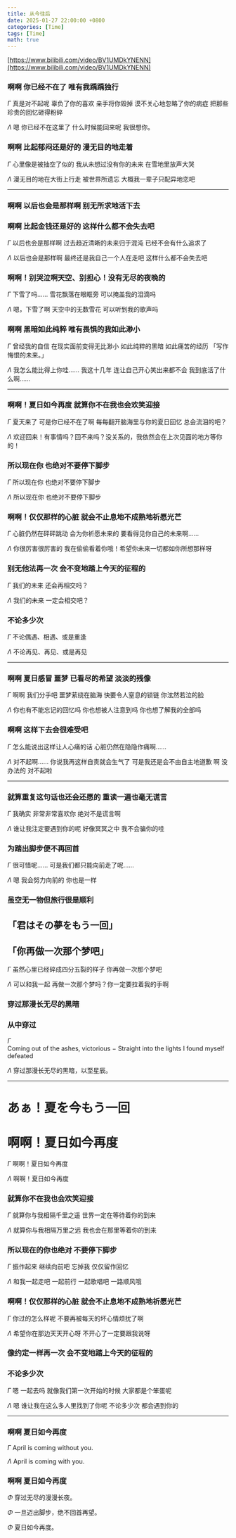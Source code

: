 ```yaml
---
title: 从今往后
date: 2025-01-27 22:00:00 +0800
categories: [Time]
tags: [Time]
math: true
---
```


[https://www.bilibili.com/video/BV1UMDkYNENN](https://www.bilibili.com/video/BV1UMDkYNENN)

### 啊啊 你已经不在了 唯有我踽踽独行

$\Gamma$ 真是对不起呢 辜负了你的喜欢 亲手将你毁掉 漠不关心地忽略了你的病症 把那些珍贵的回忆砸得粉碎

$\Lambda$ 嗯 你已经不在这里了 什么时候能回来呢 我很想你。

### 啊啊 比起郁闷还是好的 漫无目的地走着

$\Gamma$ 心里像是被抽空了似的 我从未想过没有你的未来 在雪地里放声大哭

$\Lambda$ 漫无目的地在大街上行走 被世界所遗忘 大概我一辈子只配异地恋吧

----

### 啊啊 以后也会是那样啊 别无所求地活下去

### 啊啊 比起金钱还是好的 这样什么都不会失去吧

$\Gamma$ 以后也会是那样啊 过去趋近清晰的未来归于混沌 已经不会有什么追求了

$\Lambda$ 以后也会是那样啊 最终还是我自己一个人在走吧 这样什么都不会失去吧

### 啊啊！别哭泣啊天空、别担心！没有无尽的夜晚的

$\Gamma$ 下雪了吗…… 雪花飘落在眼眶旁 可以掩盖我的泪滴吗

$\Lambda$ 嗯，下雪了啊 天空中的无数雪花 可以听到我的歌声吗

### 啊啊 黑暗如此纯粹 唯有畏惧的我如此渺小

$\Gamma$ 曾经我的自信 在现实面前变得无比渺小 如此纯粹的黑暗 如此痛苦的经历 「写作悔恨的未来。」

$\Lambda$ 我怎么能比得上你哇…… 我这十几年 连让自己开心笑出来都不会 我到底活了什么啊……

----

### 啊啊！夏日如今再度 就算你不在我也会欢笑迎接

$\Gamma$ 夏天来了 可是你已经不在了啊 每每翻开脑海里与你的夏日回忆 总会流泪的吧？

$\Lambda$ 欢迎回来！有事情吗？回不来吗？没关系的，我依然会在上次见面的地方等你的！

### 所以现在你 也绝对不要停下脚步

$\Gamma$ 所以现在你 也绝对不要停下脚步

$\Lambda$ 所以现在你 也绝对不要停下脚步

### 啊啊！仅仅那样的心脏 就会不止息地不成熟地祈愿光芒

$\Gamma$ 心脏仍然在砰砰跳动 会为你祈愿未来的 要看得见你自己的未来啊…… 

$\Lambda$ 你很厉害很厉害的 我在偷偷看着你哦！希望你未来一切都如你所想那样呀

### 别无他法再一次 会不变地踏上今天的征程的

$\Gamma$ 我们的未来 还会再相交吗？

$\Lambda$ 我们的未来 一定会相交吧？

### 不论多少次

$\Gamma$ 不论偶遇、相遇、或是重逢

$\Lambda$ 不论再见、再见、或是再见

----

### 啊啊 夏日感冒 噩梦 已看尽的希望 淡淡的残像

$\Gamma$ 啊啊 我们分手吧 噩梦萦绕在脑海 快要令人窒息的锁链 你泫然若泣的脸

$\Lambda$ 你也有不能忘记的回忆吗 你也想被人注意到吗 你也想了解我的全部吗

### 啊啊 这样下去会很难受吧

$\Gamma$ 怎么能说出这样让人心痛的话 心脏仍然在隐隐作痛啊……

$\Lambda$ 对不起啊…… 你说我再这样自责就会生气了 可是我还是会不由自主地道歉 啊 没办法的 对不起啦

----

### 就算重复这句话也还会还愿的 重读一遍也毫无谎言

$\Gamma$ 我确实 非常非常喜欢你 绝对不是谎言啊

$\Lambda$ 谁让我注定要遇到你的呢 好像冥冥之中 我不会骗你的哇

### 为踏出脚步便不再回首

$\Gamma$ 很可惜呢…… 可是我们都只能向前走了呢……

$\Lambda$ 嗯 我会努力向前的 你也是一样

### 虽空无一物但旅行很是顺利

## 「君はその夢をもう一回」

## 「你再做一次那个梦吧」

$\Gamma$ 虽然心里已经碎成四分五裂的样子 你再做一次那个梦吧

$\Lambda$ 可以和我一起 再做一次那个梦吗？你一定要拉着我的手啊

### 穿过那漫长无尽的黑暗

### 从中穿过

$\Gamma$ $\mathrm{Coming\ out\ of\ the\ ashes,\ victorious\ -\ Straight\ into\ the\ lights\ I\ found\ myself\ defeated}$

$\Lambda$ 穿过那漫长无尽的黑暗，以至星辰。

----

# あぁ！夏を今もう一回

# 啊啊！夏日如今再度

$\Gamma$ 啊啊！夏日如今再度

$\Lambda$ 啊啊！夏日如今再度

### 就算你不在我也会欢笑迎接

$\Gamma$ 就算你与我相隔千里之遥 世界一定在等待着你的到来

$\Lambda$ 就算你与我相隔万里之远 我也会在那里等着你的到来

### 所以现在的你也绝对 不要停下脚步

$\Gamma$ 振作起来 继续向前吧 忘掉我 仅仅留作回忆

$\Lambda$ 和我一起走吧 一起前行 一起歌唱吧 一路顺风哦

### 啊啊！仅仅那样的心脏 就会不止息地不成熟地祈愿光芒

$\Gamma$ 你过的怎么样呢 不要再被每天的坏心情烦扰了啊

$\Lambda$ 希望你在那边天天开心呀 不开心了一定要跟我说呀

### 像约定一样再一次 会不变地踏上今天的征程的

### 不论多少次

$\Gamma$ 嗯 一起去吗 就像我们第一次开始的时候 大家都是个笨蛋呢

$\Lambda$ 嗯 谁让我在这么多人里找到了你呢 不论多少次 都会遇到你的


----

### 啊啊 夏日如今再度

$\Gamma$ $\mathrm{April\ is\ coming\ without\ you.}$

$\Lambda$ $\mathrm{April\ is\ coming\ with\ you.}$

### 啊啊 夏日如今再度

$\Phi$ 穿过无尽的漫漫长夜。

$\Phi$ 一旦迈出脚步，绝不回首再望。

$\Phi$ 夏日如今再度。